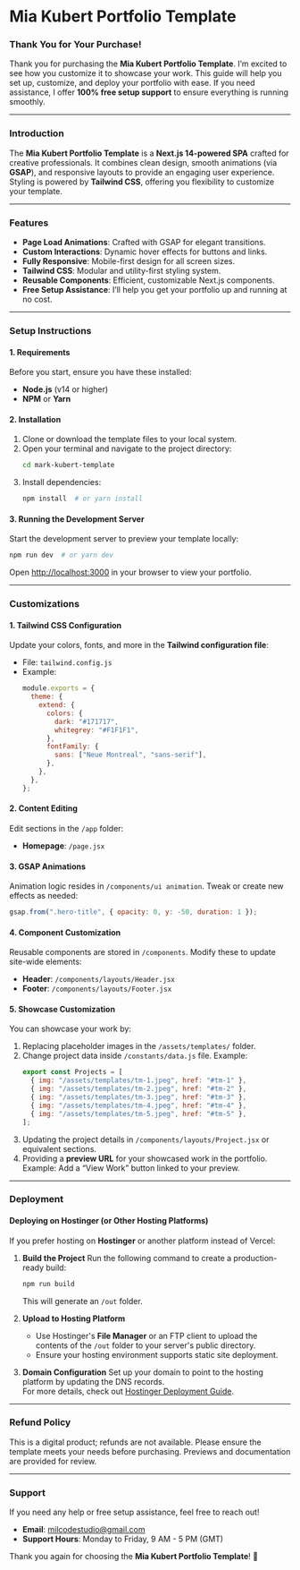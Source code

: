 # **Mia  Kubert Portfolio Template**

### **Thank You for Your Purchase!**

Thank you for purchasing the **Mia  Kubert Portfolio Template**. I’m excited to see how you customize it to showcase your work. This guide will help you set up, customize, and deploy your portfolio with ease. If you need assistance, I offer **100% free setup support** to ensure everything is running smoothly.

---

### **Introduction**

The **Mia Kubert Portfolio Template** is a **Next.js 14-powered SPA** crafted for creative professionals. It combines clean design, smooth animations (via **GSAP**), and responsive layouts to provide an engaging user experience. Styling is powered by **Tailwind CSS**, offering you flexibility to customize your template.

---

### **Features**

- **Page Load Animations**: Crafted with GSAP for elegant transitions.
- **Custom Interactions**: Dynamic hover effects for buttons and links.
- **Fully Responsive**: Mobile-first design for all screen sizes.
- **Tailwind CSS**: Modular and utility-first styling system.
- **Reusable Components**: Efficient, customizable Next.js components.
- **Free Setup Assistance**: I’ll help you get your portfolio up and running at no cost.

---

### **Setup Instructions**

#### **1. Requirements**

Before you start, ensure you have these installed:

- **Node.js** (v14 or higher)
- **NPM** or **Yarn**

#### **2. Installation**

1. Clone or download the template files to your local system.
2. Open your terminal and navigate to the project directory:
   ```bash
   cd mark-kubert-template
   ```
3. Install dependencies:
   ```bash
   npm install  # or yarn install
   ```

#### **3. Running the Development Server**

Start the development server to preview your template locally:

```bash
npm run dev  # or yarn dev
```

Open [http://localhost:3000](http://localhost:3000) in your browser to view your portfolio.

---

### **Customizations**

#### **1. Tailwind CSS Configuration**

Update your colors, fonts, and more in the **Tailwind configuration file**:

- File: `tailwind.config.js`
- Example:
  ```javascript
  module.exports = {
    theme: {
      extend: {
        colors: {
          dark: "#171717",
          whitegrey: "#F1F1F1",
        },
        fontFamily: {
          sans: ["Neue Montreal", "sans-serif"],
        },
      },
    },
  };
  ```

#### **2. Content Editing**

Edit sections in the `/app` folder:

- **Homepage**: `/page.jsx`

#### **3. GSAP Animations**

Animation logic resides in `/components/ui animation`. Tweak or create new effects as needed:

```javascript
gsap.from(".hero-title", { opacity: 0, y: -50, duration: 1 });
```

#### **4. Component Customization**

Reusable components are stored in `/components`. Modify these to update site-wide elements:

- **Header**: `/components/layouts/Header.jsx`
- **Footer**: `/components/layouts/Footer.jsx`

#### **5. Showcase Customization**

You can showcase your work by:

1. Replacing placeholder images in the `/assets/templates/` folder.
2. Change project data inside `/constants/data.js` file.
   Example:
   ```javascript
   export const Projects = [
     { img: "/assets/templates/tm-1.jpeg", href: "#tm-1" },
     { img: "/assets/templates/tm-2.jpeg", href: "#tm-2" },
     { img: "/assets/templates/tm-3.jpeg", href: "#tm-3" },
     { img: "/assets/templates/tm-4.jpeg", href: "#tm-4" },
     { img: "/assets/templates/tm-5.jpeg", href: "#tm-5" },
   ];
   ```
3. Updating the project details in `/components/layouts/Project.jsx` or equivalent sections.
4. Providing a **preview URL** for your showcased work in the portfolio.  
   Example: Add a “View Work” button linked to your preview.

---

### **Deployment**

#### **Deploying on Hostinger (or Other Hosting Platforms)**

If you prefer hosting on **Hostinger** or another platform instead of Vercel:

1. **Build the Project**
   Run the following command to create a production-ready build:

   ```bash
   npm run build
   ```

   This will generate an `/out` folder.

2. **Upload to Hosting Platform**

   - Use Hostinger's **File Manager** or an FTP client to upload the contents of the `/out` folder to your server's public directory.
   - Ensure your hosting environment supports static site deployment.

3. **Domain Configuration**
   Set up your domain to point to the hosting platform by updating the DNS records.  
   For more details, check out [Hostinger Deployment Guide](https://www.hostinger.com/tutorials).

---

### **Refund Policy**

This is a digital product; refunds are not available. Please ensure the template meets your needs before purchasing. Previews and documentation are provided for review.

---

### **Support**

If you need any help or free setup assistance, feel free to reach out!

- **Email**: milcodestudio@gmail.com
- **Support Hours**: Monday to Friday, 9 AM - 5 PM (GMT)

Thank you again for choosing the **Mia Kubert Portfolio Template**! 🎉
